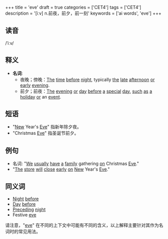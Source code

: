 +++
title = 'eve'
draft = true
categories = ['CET4']
tags = ['CET4']
description = '[iːv] n.前夜，前夕，前一刻'
keywords = ['ai words', 'eve']
+++

## 读音
/ˈiːv/

## 释义
- **名词**:
   - 夜晚；傍晚：[The](/post/the/) [time](/post/time/) [before](/post/before/) [night](/post/night/), typically [the](/post/the/) [late](/post/late/) [afternoon](/post/afternoon/) [or](/post/or/) [early](/post/early/) [evening](/post/evening/).
   - 前夕；前夜：[The](/post/the/) [evening](/post/evening/) [or](/post/or/) [day](/post/day/) [before](/post/before/) [a](/post/a/) [special](/post/special/) [day](/post/day/), [such](/post/such/) [as](/post/as/) [a](/post/a/) [holiday](/post/holiday/) [or](/post/or/) an [event](/post/event/).

## 短语
- "[New](/post/new/) Year's [Eve](/post/eve/)" 指新年除夕夜。
- "Christmas [Eve](/post/eve/)" 指圣诞节前夕。

## 例句
- 名词: "[We](/post/we/) [usually](/post/usually/) [have](/post/have/) [a](/post/a/) [family](/post/family/) gathering [on](/post/on/) Christmas [Eve](/post/eve/)."
- "[The](/post/the/) [store](/post/store/) [will](/post/will/) [close](/post/close/) [early](/post/early/) [on](/post/on/) [New](/post/new/) Year's [Eve](/post/eve/)."

## 同义词
- [Night](/post/night/) [before](/post/before/)
- [Day](/post/day/) [before](/post/before/)
- [Preceding](/post/preceding/) [night](/post/night/)
- Festive [eve](/post/eve/)

请注意，"[eve](/post/eve/)" 在不同的上下文中可能有不同的含义，以上解释主要针对其作为名词时的常见用法。
